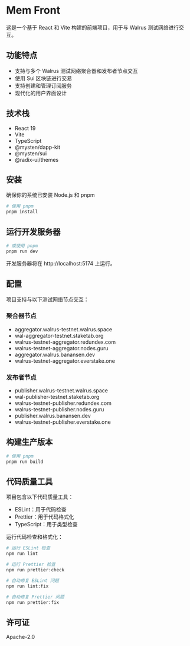 # Mem Front

这是一个基于 React 和 Vite 构建的前端项目，用于与 Walrus 测试网络进行交互。

## 功能特点

- 支持与多个 Walrus 测试网络聚合器和发布者节点交互
- 使用 Sui 区块链进行交易
- 支持创建和管理订阅服务
- 现代化的用户界面设计

## 技术栈

- React 19
- Vite
- TypeScript
- @mysten/dapp-kit
- @mysten/sui
- @radix-ui/themes

## 安装

确保你的系统已安装 Node.js 和 pnpm

```bash
# 使用 pnpm
pnpm install
```

## 运行开发服务器

```bash
# 或使用 pnpm
pnpm run dev
```

开发服务器将在 http://localhost:5174 上运行。

## 配置

项目支持与以下测试网络节点交互：

### 聚合器节点
- aggregator.walrus-testnet.walrus.space
- wal-aggregator-testnet.staketab.org
- walrus-testnet-aggregator.redundex.com
- walrus-testnet-aggregator.nodes.guru
- aggregator.walrus.banansen.dev
- walrus-testnet-aggregator.everstake.one

### 发布者节点
- publisher.walrus-testnet.walrus.space
- wal-publisher-testnet.staketab.org
- walrus-testnet-publisher.redundex.com
- walrus-testnet-publisher.nodes.guru
- publisher.walrus.banansen.dev
- walrus-testnet-publisher.everstake.one

## 构建生产版本

```bash
# 使用 pnpm
pnpm run build
```

## 代码质量工具

项目包含以下代码质量工具：

- ESLint：用于代码检查
- Prettier：用于代码格式化
- TypeScript：用于类型检查

运行代码检查和格式化：

```bash
# 运行 ESLint 检查
npm run lint

# 运行 Prettier 检查
npm run prettier:check

# 自动修复 ESLint 问题
npm run lint:fix

# 自动修复 Prettier 问题
npm run prettier:fix
```

## 许可证

Apache-2.0 